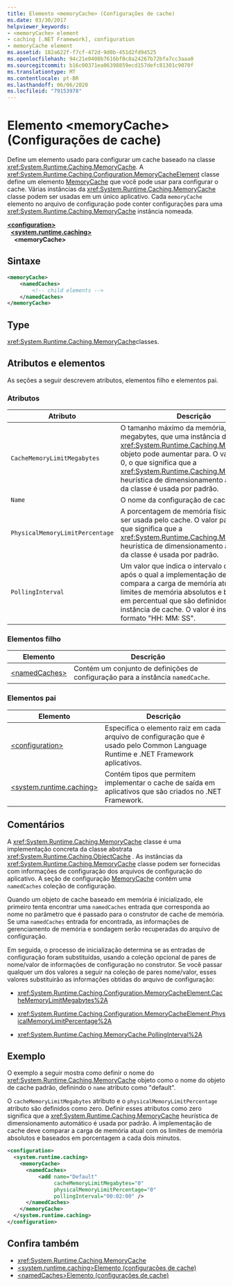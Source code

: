 ```yaml
---
title: Elemento <memoryCache> (Configurações de cache)
ms.date: 03/30/2017
helpviewer_keywords:
- <memoryCache> element
- caching [.NET Framework], configuration
- memoryCache element
ms.assetid: 182a622f-f7cf-472d-9d0b-451d2fd94525
ms.openlocfilehash: 94c21e0408b7616bf0c8a24267b72bfa7cc3aaa0
ms.sourcegitcommit: b16c00371ea06398859ecd157defc81301c9070f
ms.translationtype: MT
ms.contentlocale: pt-BR
ms.lasthandoff: 06/06/2020
ms.locfileid: "79153978"
---
```

# <a name="memorycache-element-cache-settings"></a>Elemento \<memoryCache> (Configurações de cache)
Define um elemento usado para configurar um cache baseado na classe <xref:System.Runtime.Caching.MemoryCache>. A <xref:System.Runtime.Caching.Configuration.MemoryCacheElement> classe define um elemento [MemoryCache](memorycache-element-cache-settings.md) que você pode usar para configurar o cache. Várias instâncias da <xref:System.Runtime.Caching.MemoryCache> classe podem ser usadas em um único aplicativo. Cada `memoryCache` elemento no arquivo de configuração pode conter configurações para uma <xref:System.Runtime.Caching.MemoryCache> instância nomeada.  
  
[**\<configuration>**](../configuration-element.md)\
&nbsp;&nbsp;[**\<system.runtime.caching>**](system-runtime-caching-element-cache-settings.md)\
&nbsp;&nbsp;&nbsp;&nbsp;**\<memoryCache>**  
  
## <a name="syntax"></a>Sintaxe  
  
```xml  
<memoryCache>
    <namedCaches>  
        <!-- child elements -->  
    </namedCaches>
</memoryCache>  
```  
  
## <a name="type"></a>Type  
 <xref:System.Runtime.Caching.MemoryCache>classes.  
  
## <a name="attributes-and-elements"></a>Atributos e elementos  
 As seções a seguir descrevem atributos, elementos filho e elementos pai.  
  
### <a name="attributes"></a>Atributos  
  
|Atributo|Descrição|  
|---------------|-----------------|  
|`CacheMemoryLimitMegabytes`|O tamanho máximo da memória, em megabytes, que uma instância de um <xref:System.Runtime.Caching.MemoryCache> objeto pode aumentar para. O valor padrão é 0, o que significa que a <xref:System.Runtime.Caching.MemoryCache> heurística de dimensionamento automático da classe é usada por padrão.|  
|`Name`|O nome da configuração de cache.|  
|`PhysicalMemoryLimitPercentage`|A porcentagem de memória física que pode ser usada pelo cache. O valor padrão é 0, o que significa que a <xref:System.Runtime.Caching.MemoryCache> heurística de dimensionamento automático da classe é usada por padrão.|  
|`PollingInterval`|Um valor que indica o intervalo de tempo após o qual a implementação de cache compara a carga de memória atual com os limites de memória absolutos e baseados em percentual que são definidos para a instância de cache. O valor é inserido no formato "HH: MM: SS".|  
  
### <a name="child-elements"></a>Elementos filho  
  
|Elemento|Descrição|  
|-------------|-----------------|  
|[\<namedCaches>](namedcaches-element-cache-settings.md)|Contém um conjunto de definições de configuração para a instância `namedCache`.|  
  
### <a name="parent-elements"></a>Elementos pai  
  
|Elemento|Descrição|  
|-------------|-----------------|  
|[\<configuration>](../configuration-element.md)|Especifica o elemento raiz em cada arquivo de configuração que é usado pelo Common Language Runtime e .NET Framework aplicativos.|  
|[\<system.runtime.caching>](system-runtime-caching-element-cache-settings.md)|Contém tipos que permitem implementar o cache de saída em aplicativos que são criados no .NET Framework.|  
  
## <a name="remarks"></a>Comentários  
 A <xref:System.Runtime.Caching.MemoryCache> classe é uma implementação concreta da classe abstrata <xref:System.Runtime.Caching.ObjectCache> . As instâncias da <xref:System.Runtime.Caching.MemoryCache> classe podem ser fornecidas com informações de configuração dos arquivos de configuração do aplicativo. A seção de configuração [MemoryCache](memorycache-element-cache-settings.md) contém uma `namedCaches` coleção de configuração.  
  
 Quando um objeto de cache baseado em memória é inicializado, ele primeiro tenta encontrar uma `namedCaches` entrada que corresponda ao nome no parâmetro que é passado para o construtor de cache de memória. Se uma `namedCaches` entrada for encontrada, as informações de gerenciamento de memória e sondagem serão recuperadas do arquivo de configuração.  
  
 Em seguida, o processo de inicialização determina se as entradas de configuração foram substituídas, usando a coleção opcional de pares de nome/valor de informações de configuração no construtor. Se você passar qualquer um dos valores a seguir na coleção de pares nome/valor, esses valores substituirão as informações obtidas do arquivo de configuração:  
  
- <xref:System.Runtime.Caching.Configuration.MemoryCacheElement.CacheMemoryLimitMegabytes%2A>  
  
- <xref:System.Runtime.Caching.Configuration.MemoryCacheElement.PhysicalMemoryLimitPercentage%2A>  
  
- <xref:System.Runtime.Caching.MemoryCache.PollingInterval%2A>  
  
## <a name="example"></a>Exemplo  
 O exemplo a seguir mostra como definir o nome do <xref:System.Runtime.Caching.MemoryCache> objeto como o nome do objeto de cache padrão, definindo o `name` atributo como "default".  
  
 O `cacheMemoryLimitMegabytes` atributo e o `physicalMemoryLimitPercentage` atributo são definidos como zero. Definir esses atributos como zero significa que a <xref:System.Runtime.Caching.MemoryCache> heurística de dimensionamento automático é usada por padrão. A implementação de cache deve comparar a carga de memória atual com os limites de memória absolutos e baseados em porcentagem a cada dois minutos.  
  
```xml  
<configuration>  
  <system.runtime.caching>  
    <memoryCache>  
      <namedCaches>  
          <add name="Default"
               cacheMemoryLimitMegabytes="0"
               physicalMemoryLimitPercentage="0"  
               pollingInterval="00:02:00" />  
      </namedCaches>  
    </memoryCache>  
  </system.runtime.caching>  
</configuration>  
```  
  
## <a name="see-also"></a>Confira também

- <xref:System.Runtime.Caching.MemoryCache>
- [\<system.runtime.caching>Elemento (configurações de cache)](system-runtime-caching-element-cache-settings.md)
- [\<namedCaches>Elemento (configurações de cache)](namedcaches-element-cache-settings.md)

